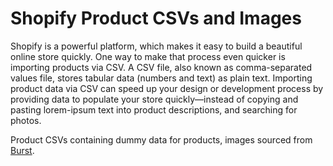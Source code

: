 # Shopify Product CSVs and Images

Shopify is a powerful platform, which makes it easy to build a beautiful online store quickly. One way to make that process even quicker is importing products via CSV. A CSV file, also known as comma-separated values file, stores tabular data (numbers and text) as plain text. Importing product data via CSV can speed up your design or development process by providing data to populate your store quickly—instead of copying and pasting lorem-ipsum text into product descriptions, and searching for photos.

Product CSVs containing dummy data for products, images sourced from [Burst](http://burst.shopify.com).